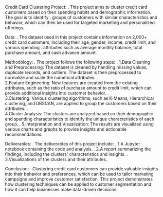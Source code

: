 Credit Card Clustering Project:
.
                             This project aims to cluster credit card customers based on their spending habits and demographic information. The goal is to identify
                             .
                              groups of customers with similar characteristics and behavior, which can then be used for targeted marketing and personalized offerings.

Data:
.
     The dataset used in this project contains information on 2,000+ credit card customers, including their age, gender, income, credit limit, and various spending
     .
     attributes such as average monthly balance, total purchase amount, and cash advance amount.

Methodology:
.
     The project follows the following steps:
     .
       1.Data Cleaning and Preprocessing: The dataset is cleaned by handling missing values, duplicate records, and outliers. The dataset is then preprocessed to
                                           normalize and scale the numerical attributes.
                       .                    
       2.Feature Engineering: New features are created from the existing attributes, such as the ratio of purchase amount to credit limit, which can provide 
                              additional insights into customer behavior.
          .                    
       3.Clustering: Various clustering algorithms, such as K-Means, Hierarchical clustering, and DBSCAN, are applied to group the customers based on their
                     attributes.
         .            
       4.Cluster Analysis: The clusters are analyzed based on their demographic and spending characteristics to identify the unique characteristics of each group.
       .
       5.Interpretation and Visualization: The results are visualized using various charts and graphs to provide insights and actionable recommendations.
       
Deliverables:
.
          The deliverables of this project include:
          .
                                          1.A Jupyter notebook containing the code and analysis.
                                          .
                                          2.A report summarizing the findings, including the clusters' characteristics and insights.
                                          .
                                          3.Visualizations of the clusters and their attributes.
                                          
Conclusion:
.
           Clustering credit card customers can provide valuable insights into their behavior and preferences, which can be used to tailor marketing campaigns and 
           improve customer satisfaction. This project demonstrates how clustering techniques can be applied to customer segmentation and how it can help businesses 
           make data-driven decisions.
